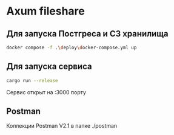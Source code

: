 # Axum fileshare

## Для запуска Постгреса и С3 хранилища 
```bash
docker compose -f .\deploy\docker-compose.yml up
```
## Для запуска сервиса 
```bash
cargo run --release 
```
Сервис открыт на :3000 порту

## Postman

Коллекции Postman V2.1 в папке ./postman 